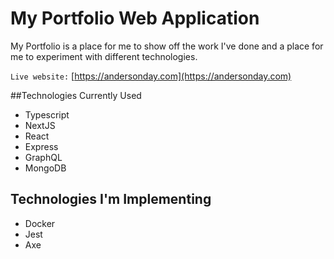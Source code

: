 # My Portfolio Web Application

My Portfolio is a place for me to show off the work I've done and a place for me to experiment with different technologies.

`Live website:` [https://andersonday.com](https://andersonday.com)

##Technologies Currently Used

- Typescript
- NextJS
- React
- Express
- GraphQL
- MongoDB

## Technologies I'm Implementing

- Docker
- Jest
- Axe
